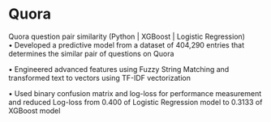 # Quora

Quora question pair similarity (Python | XGBoost | Logistic Regression)  	  		                                  
•	Developed a predictive model from a dataset of 404,290 entries that determines the similar pair of questions on Quora

•	Engineered advanced features using Fuzzy String Matching and transformed text to vectors using TF-IDF vectorization

•	Used binary confusion matrix and log-loss for performance measurement and reduced Log-loss from 0.400 of Logistic Regression model to 0.3133 of XGBoost model
